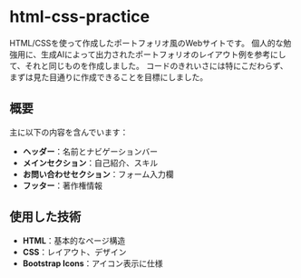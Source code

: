 # html-css-practice

HTML/CSSを使って作成したポートフォリオ風のWebサイトです。
個人的な勉強用に、生成AIによって出力されたポートフォリオのレイアウト例を参考にして、それと同じものを作成しました。
コードのきれいさには特にこだわらず、まずは見た目通りに作成できることを目標にしました。

## 概要

主に以下の内容を含んでいます：
- **ヘッダー**：名前とナビゲーションバー
- **メインセクション**：自己紹介、スキル
- **お問い合わせセクション**：フォーム入力欄
- **フッター**：著作権情報

## 使用した技術

- **HTML**：基本的なページ構造
- **CSS**：レイアウト、デザイン
- **Bootstrap Icons**：アイコン表示に仕様